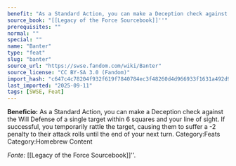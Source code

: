 ```yaml
---
benefit: "As a Standard Action, you can make a Deception check against the Will Defense of a single target within 6 squares and your line of sight. If successful, you temporarily rattle the target, causing them to suffer a -2 penalty to their attack rolls until the end of your next turn. Category:Feats Category:Homebrew Content"
source_book: "[[Legacy of the Force Sourcebook]]''"
prerequisites: ""
normal: ""
special: ""
name: "Banter"
type: "feat"
slug: "banter"
source_url: "https://swse.fandom.com/wiki/Banter"
source_license: "CC BY-SA 3.0 (Fandom)"
import_hash: "c647c4c78204f932f619f7840784ec3f48260d4d966933f1631a492d99e983f6"
last_imported: "2025-09-11"
tags: [SWSE, Feat]
---
```

**Beneficio:** As a Standard Action, you can make a Deception check against the Will Defense of a single target within 6 squares and your line of sight. If successful, you temporarily rattle the target, causing them to suffer a -2 penalty to their attack rolls until the end of your next turn. Category:Feats Category:Homebrew Content

*Fonte:* [[Legacy of the Force Sourcebook]]''.